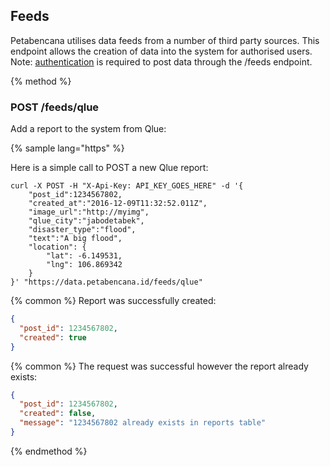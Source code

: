 ## Feeds

Petabencana utilises data feeds from a number of third party sources.  This endpoint allows the creation of data into the system for authorised users.  Note: [authentication](https://docs.petabencana.id/general/authentication.html) is required to post data through the /feeds endpoint.

{% method %}
### POST /feeds/qlue

Add a report to the system from Qlue:

{% sample lang="https" %}

Here is a simple call to POST a new Qlue report:

```https
curl -X POST -H "X-Api-Key: API_KEY_GOES_HERE" -d '{
    "post_id":1234567802,
    "created_at":"2016-12-09T11:32:52.011Z",
    "image_url":"http://myimg",
    "qlue_city":"jabodetabek",
    "disaster_type":"flood",
    "text":"A big flood",
    "location": {
        "lat": -6.149531,
        "lng": 106.869342
    }
}' "https://data.petabencana.id/feeds/qlue"
```

{% common %}
Report was successfully created:

```json
{
  "post_id": 1234567802,
  "created": true
}
```

{% common %}
The request was successful however the report already exists:

```json
{
  "post_id": 1234567802,
  "created": false,
  "message": "1234567802 already exists in reports table"
}
```

{% endmethod %}



